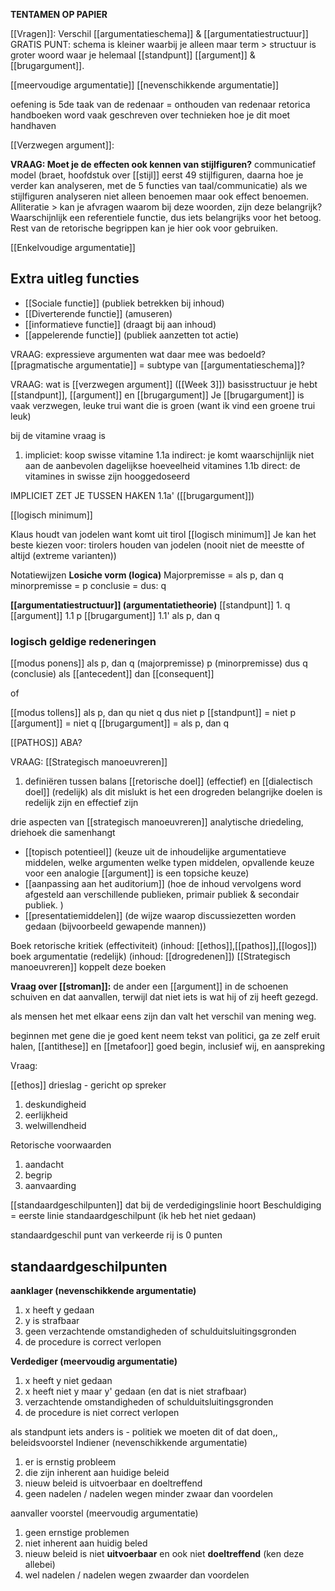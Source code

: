 **TENTAMEN OP PAPIER**

[[Vragen]]:
Verschil [[argumentatieschema]] & [[argumentatiestructuur]]
GRATIS PUNT: schema is kleiner waarbij je alleen maar term > structuur is groter woord waar je helemaal [[standpunt]] [[argument]] & [[brugargument]].

[[meervoudige argumentatie]]
[[nevenschikkende argumentatie]]

oefening is 5de taak van de redenaar = onthouden van redenaar
retorica handboeken word vaak geschreven over technieken hoe je dit moet handhaven

[[Verzwegen argument]]: 

**VRAAG: Moet je de effecten ook kennen van stijlfiguren?**
communicatief model (braet, hoofdstuk over [[stijl]] eerst 49 stijlfiguren, daarna hoe je verder kan analyseren, met de 5 functies van taal/communicatie)
als we stijlfiguren analyseren niet alleen benoemen maar ook effect benoemen.
Alliteratie > kan je afvragen waarom bij deze woorden, zijn deze belangrijk?
Waarschijnlijk een referentiele functie, dus iets belangrijks voor het betoog.
Rest van de retorische begrippen kan je hier ook voor gebruiken.

[[Enkelvoudige argumentatie]]

Extra uitleg functies
- 
- [[Sociale functie]] (publiek betrekken bij inhoud)
- [[Diverterende functie]] (amuseren)
- [[informatieve functie]] (draagt bij aan inhoud)
- [[appelerende functie]] (publiek aanzetten tot actie)

VRAAG: expressieve argumenten wat daar mee was bedoeld?
[[pragmatische argumentatie]] = subtype van [[argumentatieschema]]?


VRAAG: wat is [[verzwegen argument]] ([[Week 3]])
basisstructuur je hebt [[standpunt]], [[argument]] en [[brugargument]]
Je [[brugargument]] is vaak verzwegen, leuke trui want die is groen (want ik vind een groene trui leuk)

bij de vitamine vraag is 
1. impliciet: koop swisse vitamine
1.1a indirect: je komt waarschijnlijk niet aan de aanbevolen dagelijkse hoeveelheid vitamines
1.1b direct: de vitamines in swisse zijn hooggedoseerd

IMPLICIET ZET JE TUSSEN HAKEN 1.1a' ([[brugargument]])

[[logisch minimum]]

Klaus houdt van jodelen want komt uit tirol
[[logisch minimum]] 
Je kan het beste kiezen voor: tirolers houden van jodelen (nooit niet de meestte of altijd (extreme varianten))


Notatiewijzen
**Losiche vorm (logica)**
Majorpremisse = als p, dan q
minorpremisse = p
conclusie = dus: q

**[[argumentatiestructuur]] (argumentatietheorie)**
[[standpunt]] 1. q
[[argument]]  1.1 p
[[brugargument]] 1.1' als p, dan q

### logisch geldige redeneringen
[[modus ponens]]
als p, dan q (majorpremisse)
p  (minorpremisse)
dus q (conclusie)
als [[antecedent]] dan [[consequent]]

of 

[[modus tollens]]
als p, dan qu
niet q
dus niet p
[[standpunt]] = niet p
[[argument]] = niet q
[[brugargument]] = als p, dan q


[[PATHOS]] ABA?

VRAAG: [[Strategisch manoeuvreren]]
1. definiëren tussen balans [[retorische doel]] (effectief) en [[dialectisch doel]] (redelijk)
		als dit mislukt is het een drogreden
belangrijke doelen is redelijk zijn en effectief zijn

drie aspecten van [[strategisch manoeuvreren]]
analytische driedeling, driehoek die samenhangt
- [[topisch potentieel]] (keuze uit de inhoudelijke argumentatieve middelen, welke argumenten welke typen middelen, opvallende keuze voor een analogie [[argument]] is een topsiche keuze)
- [[aanpassing aan het auditorium]] (hoe de inhoud vervolgens word afgesteld aan verschillende publieken, primair publiek & secondair publiek. )
- [[presentatiemiddelen]] (de wijze waarop discussiezetten worden gedaan (bijvoorbeeld gewapende mannen))

Boek retorische kritiek (effectiviteit) (inhoud: [[ethos]],[[pathos]],[[logos]])
boek argumentatie (redelijk) (inhoud: [[drogredenen]])
[[Strategisch manoeuvreren]] koppelt deze boeken 

**Vraag over [[stroman]]:**
de ander een [[argument]] in de schoenen schuiven en dat aanvallen, terwijl dat niet iets is wat hij of zij heeft gezegd.

als mensen het met elkaar eens zijn dan valt het verschil van mening weg.

beginnen met gene die je goed kent
neem tekst van politici, ga ze zelf eruit halen, [[antithese]] en [[metafoor]] goed begin, inclusief wij, en aanspreking

Vraag: 

[[ethos]] drieslag - gericht op spreker
1. deskundigheid
2. eerlijkheid
3. welwillendheid

Retorische voorwaarden
1. aandacht
2. begrip
3. aanvaarding

[[standaardgeschilpunten]] dat bij de verdedigingslinie hoort 
Beschuldiging = eerste linie standaardgeschilpunt (ik heb het niet gedaan)


standaardgeschil punt van verkeerde rij is 0 punten

## standaardgeschilpunten
**aanklager (nevenschikkende argumentatie)**
1. x heeft y gedaan
2. y is strafbaar
3. geen verzachtende omstandigheden of schulduitsluitingsgronden
4. de procedure is correct verlopen

**Verdediger (meervoudig argumentatie)**
1. x heeft y niet gedaan
2. x heeft niet y maar y' gedaan (en dat is niet strafbaar)
3. verzachtende omstandigheden of schulduitsluitingsgronden
4. de procedure is niet correct verlopen

als standpunt iets anders is - politiek
we moeten dit of dat doen,, beleidsvoorstel
Indiener (nevenschikkende argumentatie)
1. er is ernstig probleem
2. die zijn inherent aan huidige beleid
3. nieuw beleid is uitvoerbaar en doeltreffend
4. geen nadelen / nadelen wegen minder zwaar dan voordelen

aanvaller voorstel (meervoudig argumentatie)
1. geen ernstige problemen
2. niet inherent aan huidig beled
3. nieuw beleid is niet **uitvoerbaar** en ook niet **doeltreffend** (ken deze allebei)
4. wel nadelen / nadelen wegen zwaarder dan voordelen





